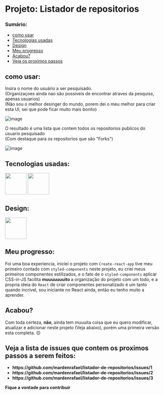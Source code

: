 # Projeto: Listador de repositorios

### Sumário:
<ul>
    <li>
        <a href="#como-usar">como usar</a>
    </li>
    <li>
        <a href="#tecnologias-usadas"> Tecnologias usadas</a>
    </li>
    <li>
        <a href="#design"> Design </a>
    </li>
    <li>
        <a href="#meu-progresso"> Meu progresso </a>
    </li>
    <li>
        <a href="#acabou"> Acabou? </a>
    </li>
    <li>
        <a href="#veja-a-lista-de-issues-que-contem-os-proximos-passos-a-serem-feitos"> Veja os proximos passos</a>
    </li>
</ul>


## como usar:

Insira o nome do usuário a ser pesquisado. <br> 
(Organizaçoes ainda nao são possiveis de encontrar atraves da pesquiss, apenas usuarios) <br>
(Não sou o melhor desinger do mundo, porem dei o meu melhor para criar esta UI, sei que pode ficar muito mais bonito)

![image](https://user-images.githubusercontent.com/69557606/161406475-8ab7dff9-5182-4dd5-a4d6-e5c484550dfe.png)

O resultado é uma lista que contem todos os repositorios publicos do usuario pesquisado <br>
(Com destaque para os repositorios que são "Forks")

![image](https://user-images.githubusercontent.com/69557606/161406542-0a3f0707-7e52-4c2e-b522-9bb4a8be4e62.png)

## Tecnologias usadas:

<div>
    <img width="70" src="https://cdn.jsdelivr.net/gh/devicons/devicon/icons/javascript/javascript-original.svg" />
    <img width="70" src="https://cdn.jsdelivr.net/gh/devicons/devicon/icons/react/react-original-wordmark.svg" />
    
</div>

## Design:

<div>
    <img width="70" src="https://cdn.jsdelivr.net/gh/devicons/devicon/icons/figma/figma-original.svg" />
</div>

## Meu progresso:

Foi uma boa experiencia, iniciei o projeto com `Create-react-app` tive meu primeiro contado com `styled-components` neste projeto, eu criei meus primeiros componentes estilizados, e o fato de o `styled-components` aplicar CSS-in-JS facilita <strong >muuuuuuuito </strong> a organização do projeto com um todo, e a propria ideia do `React` de criar componentes personalizado é um tanto quando incrivel, sou iniciante no React ainda, então eu tenho muito a aprender.

## Acabou?

Com toda certeza, **não**, ainda tem muuuita coisa que eu quero modificar, atualizar e adicionar neste projeto (Veja abaixo), porém uma primeira versão esta completa. 😊

## Veja a lista de issues que contem os proximos passos a serem feitos:
<ul>
    <li>
        <strong> https://github.com/mardenrafael/listador-de-repositorios/issues/1 </strong>
    </li>
    <li>
        <strong> https://github.com/mardenrafael/listador-de-repositorios/issues/2 </strong>
    </li>
    <li>
        <strong> https://github.com/mardenrafael/listador-de-repositorios/issues/3 </strong>
    </li>
</ul>

<strong> Fique a vontade para contribuir </strong>
